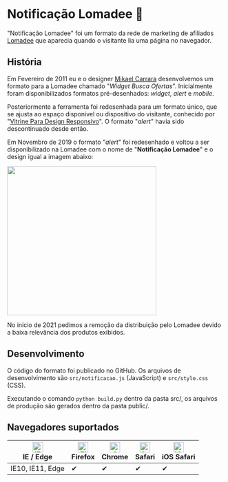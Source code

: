 # Notificação Lomadee :speech_balloon:
"Notificação Lomadee" foi um formato da rede de marketing de afiliados [Lomadee](https://www.lomadee.com/) que aparecia quando o visitante lia uma página no navegador.

## História
Em Fevereiro de 2011 eu e o designer [Mikael Carrara](https://github.com/mikaelcarrara) desenvolvemos um formato para a Lomadee chamado "_Widget Busca Ofertas_". Inicialmente foram disponibilizados formatos pré-desenhados: *widget*, *alert* e *mobile*.

Posteriormente a ferramenta foi redesenhada para um formato único, que se ajusta ao espaço disponível ou dispositivo do visitante, conhecido por "[Vitrine Para Design Responsivo](https://github.com/dirceup/vitrine-design-responsivo)". O formato "*alert*" havia sido descontinuado desde então.

Em Novembro de 2019 o formato "*alert*" foi redesenhado e voltou a ser disponibilizado na Lomadee com o nome de "**Notificação Lomadee**" e o design igual a imagem abaixo:

<img src="https://raw.githubusercontent.com/dirceup/notificacao-lomadee/master/imgs/notificacao.png" width="346" />

No início de 2021 pedimos a remoção da distribuição pelo Lomadee devido a baixa relevância dos produtos exibidos.

## Desenvolvimento
O código do formato foi publicado no GitHub. Os arquivos de desenvolvimento são `src/notificacao.js` (JavaScript) e `src/style.css` (CSS).

Executando o comando `python build.py` dentro da pasta src/, os arquivos de produção são gerados dentro da pasta public/.

## Navegadores suportados

| [<img src="https://raw.githubusercontent.com/alrra/browser-logos/master/src/edge/edge_48x48.png" alt="IE / Edge" width="24px" height="24px" />](http://godban.github.io/browsers-support-badges/)<br>IE / Edge | [<img src="https://raw.githubusercontent.com/alrra/browser-logos/master/src/firefox/firefox_48x48.png" alt="Firefox" width="24px" height="24px" />](http://godban.github.io/browsers-support-badges/)<br>Firefox | [<img src="https://raw.githubusercontent.com/alrra/browser-logos/master/src/chrome/chrome_48x48.png" alt="Chrome" width="24px" height="24px" />](http://godban.github.io/browsers-support-badges/)<br>Chrome | [<img src="https://raw.githubusercontent.com/alrra/browser-logos/master/src/safari/safari_48x48.png" alt="Safari" width="24px" height="24px" />](http://godban.github.io/browsers-support-badges/)<br>Safari | [<img src="https://raw.githubusercontent.com/alrra/browser-logos/master/src/safari-ios/safari-ios_48x48.png" alt="iOS Safari" width="24px" height="24px" />](http://godban.github.io/browsers-support-badges/)<br>iOS Safari |
| --------- | --------- | --------- | --------- | --------- |
| IE10, IE11, Edge|✔|✔|✔|✔
